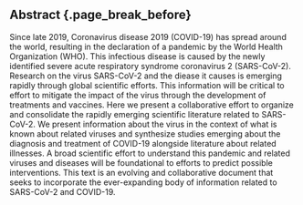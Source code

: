 ## Abstract {.page_break_before} 
Since late 2019, Coronavirus disease 2019 (COVID-19) has spread around the world, resulting in the
declaration of a pandemic by the World Health Organization (WHO). This infectious disease is caused
by the newly identified severe acute respiratory syndrome coronavirus 2 (SARS-CoV-2). Research on
the virus SARS-CoV-2 and the diease it causes is emerging rapidly through global scientific efforts.
This information will be critical to effort to mitigate the impact of the virus through the
development of treatments and vaccines. Here we present a collaborative effort to organize and
consolidate the rapidly emerging scientific literature related to SARS-CoV-2. We present information
about the virus in the context of what is known about related viruses and synthesize studies
emerging about the diagnosis and treatment of COVID-19 alongside literature about related illnesses.
A broad scientific effort to understand this pandemic and related viruses and diseases will be
foundational to efforts to predict possible interventions. This text is an evolving and
collaborative document that seeks to incorporate the ever-expanding body of information related to
SARS-CoV-2 and COVID-19.
